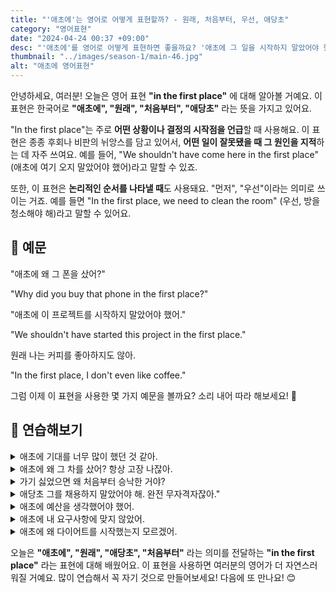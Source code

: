 ```yaml
---
title: "'애초에'는 영어로 어떻게 표현할까? - 원래, 처음부터, 우선, 애당초"
category: "영어표현"
date: "2024-04-24 00:37 +09:00"
desc: "'애초에'를 영어로 어떻게 표현하면 좋을까요? '애초에 그 일을 시작하지 말았어야 했어', '애초에 그 사람을 믿지 말았어야 했어' 등을 영어로 표현하는 법을 배워봅시다. 다양한 예문을 통해서 연습하고 본인의 표현으로 만들어 보세요."
thumbnail: "../images/season-1/main-46.jpg"
alt: "애초에 영어표현"
---
```


안녕하세요, 여러분! 오늘은 영어 표현 **"in the first place"** 에 대해 알아볼 거예요. 이 표현은 한국어로 **"애초에", "원래", "처음부터", "애당초"** 라는 뜻을 가지고 있어요.

"In the first place"는 주로 **어떤 상황이나 결정의 시작점을 언급**할 때 사용해요. 이 표현은 종종 후회나 비판의 뉘앙스를 담고 있어서, **어떤 일이 잘못됐을 때 그 원인을 지적**하는 데 자주 쓰여요. 예를 들어, "We shouldn't have come here in the first place" (애초에 여기 오지 말았어야 했어)라고 말할 수 있죠.

또한, 이 표현은 **논리적인 순서를 나타낼 때**도 사용돼요. "먼저", "우선"이라는 의미로 쓰이는 거죠. 예를 들면 "In the first place, we need to clean the room" (우선, 방을 청소해야 해)라고 말할 수 있어요.

## 📖 예문

"애초에 왜 그 폰을 샀어?"

"Why did you buy that phone in the first place?"

"애초에 이 프로젝트를 시작하지 말았어야 했어."

"We shouldn't have started this project in the first place."

원래 나는 커피를 좋아하지도 않아.

"In the first place, I don't even like coffee."

그럼 이제 이 표현을 사용한 몇 가지 예문을 볼까요? 소리 내어 따라 해보세요! 🎤

## 💬 연습해보기

<details>
<summary>애초에 기대를 너무 많이 했던 것 같아.</summary>
<span>I think I just had too high of expectations in the first place.</span>
</details>

<details>
<summary>애초에 왜 그 차를 샀어? 항상 고장 나잖아.</summary>
<span>Why did you even buy that car in the first place? It's always breaking down.</span>
</details>

<details>
<summary>가기 싫었으면 왜 처음부터 승낙한 거야?</summary>
<span>If you didn't want to go, why'd you say yes in the first place?</span>
</details>

<details>
<summary>애당초 그를 채용하지 말았어야 해. 완전 무자격자잖아."</summary>
<span>"He shouldn't have been hired in the first place. He's totally unqualified."</span>
</details>

<details>
<summary>애초에 예산을 생각했어야 했어.</summary>
<span>I should have considered the budget in the first place.</span>
</details>

<details>
<summary>애초에 내 요구사항에 맞지 않았어.</summary>
<span>It didn't fit my needs in the first place.</span>
</details>

<details>
<summary>애초에 왜 다이어트를 시작했는지 모르겠어.</summary>
<span>I don't even know why I started this diet in the first place.</span>
</details>

오늘은 **"애초에", "원래", "애당초", "처음부터"** 라는 의미를 전달하는 **"in the first place"** 라는 표현에 대해 배웠어요. 이 표현을 사용하면 여러분의 영어가 더 자연스러워질 거예요. 많이 연습해서 꼭 자기 것으로 만들어보세요! 다음에 또 만나요! 😊
